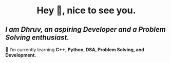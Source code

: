 <h1 align="center">Hey 👋, nice to see you.</h1>
<h2 align="left"><b><i>I am Dhruv, an aspiring Developer and a Problem Solving enthusiast.</i></b></h2>

<p align="left">🌱 I’m currently learning <b>C++, Python, DSA, Problem Solving, and Development.</b></p>
